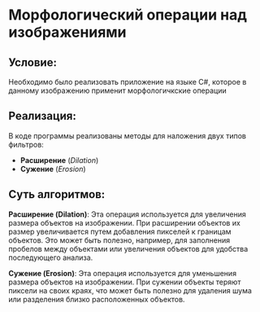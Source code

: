 # Морфологический операции над изображениями

## Условие:
Необходимо было реализовать приложение на языке C#, которое в данному изображению применит морфологичкские операции

## Реализация:
В коде программы реализованы методы для наложения двух типов фильтров:
- **Расширение** (*Dilation*)
- **Сужение** (*Erosion*)

## Суть алгоритмов:
**Расширение (Dilation)**: Эта операция используется для увеличения размера объектов на изображении. При расширении объектов их размер увеличивается путем добавления пикселей к границам объектов. Это может быть полезно, например, для заполнения пробелов между объектами или увеличения объектов для удобства последующего анализа.

**Сужение (Erosion)**: Эта операция используется для уменьшения размера объектов на изображении. При сужении объекты теряют пиксели на своих краях, что может быть полезно для удаления шума или разделения близко расположенных объектов.
